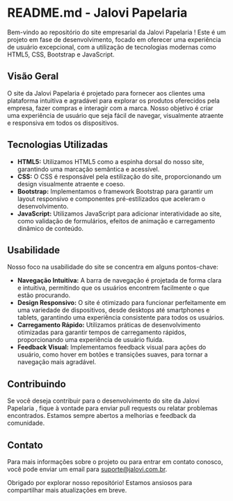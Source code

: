 # README.md - Jalovi Papelaria 

Bem-vindo ao repositório do site empresarial da Jalovi Papelaria ! Este é um projeto em fase de desenvolvimento, focado em oferecer uma experiência de usuário excepcional, com a utilização de tecnologias modernas como HTML5, CSS, Bootstrap e JavaScript.

## Visão Geral

O site da Jalovi Papelaria   é projetado para fornecer aos clientes uma plataforma intuitiva e agradável para explorar os produtos oferecidos pela empresa, fazer compras e interagir com a marca. Nosso objetivo é criar uma experiência de usuário que seja fácil de navegar, visualmente atraente e responsiva em todos os dispositivos.

## Tecnologias Utilizadas

- **HTML5:** Utilizamos HTML5 como a espinha dorsal do nosso site, garantindo uma marcação semântica e acessível.
- **CSS:** O CSS é responsável pela estilização do site, proporcionando um design visualmente atraente e coeso.
- **Bootstrap:** Implementamos o framework Bootstrap para garantir um layout responsivo e componentes pré-estilizados que aceleram o desenvolvimento.
- **JavaScript:** Utilizamos JavaScript para adicionar interatividade ao site, como validação de formulários, efeitos de animação e carregamento dinâmico de conteúdo.

## Usabilidade

Nosso foco na usabilidade do site se concentra em alguns pontos-chave:

- **Navegação Intuitiva:** A barra de navegação é projetada de forma clara e intuitiva, permitindo que os usuários encontrem facilmente o que estão procurando.
- **Design Responsivo:** O site é otimizado para funcionar perfeitamente em uma variedade de dispositivos, desde desktops até smartphones e tablets, garantindo uma experiência consistente para todos os usuários.
- **Carregamento Rápido:** Utilizamos práticas de desenvolvimento otimizadas para garantir tempos de carregamento rápidos, proporcionando uma experiência de usuário fluida.
- **Feedback Visual:** Implementamos feedback visual para ações do usuário, como hover em botões e transições suaves, para tornar a navegação mais agradável.

## Contribuindo

Se você deseja contribuir para o desenvolvimento do site da Jalovi Papelaria , fique à vontade para enviar pull requests ou relatar problemas encontrados. Estamos sempre abertos a melhorias e feedback da comunidade.

## Contato

Para mais informações sobre o projeto ou para entrar em contato conosco, você pode enviar um email para [suporte@jalovi.com.br](mailto:suporte@jalovi.com.br).

Obrigado por explorar nosso repositório! Estamos ansiosos para compartilhar mais atualizações em breve.
